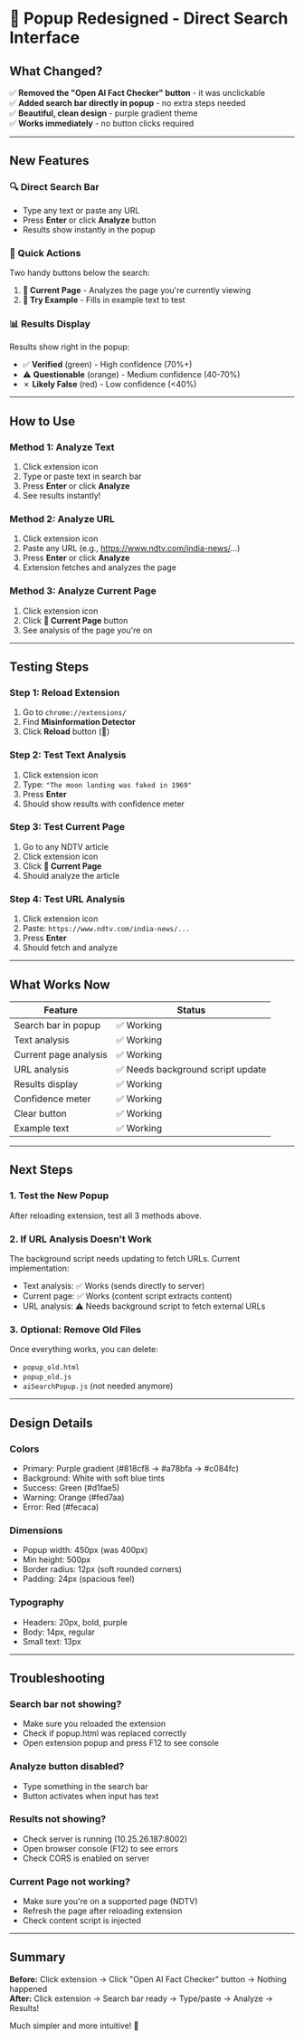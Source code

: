 # 🎨 Popup Redesigned - Direct Search Interface

## What Changed?

✅ **Removed the "Open AI Fact Checker" button** - it was unclickable  
✅ **Added search bar directly in popup** - no extra steps needed  
✅ **Beautiful, clean design** - purple gradient theme  
✅ **Works immediately** - no button clicks required  

---

## New Features

### 🔍 Direct Search Bar
- Type any text or paste any URL
- Press **Enter** or click **Analyze** button
- Results show instantly in the popup

### 📄 Quick Actions
Two handy buttons below the search:

1. **📄 Current Page** - Analyzes the page you're currently viewing
2. **💭 Try Example** - Fills in example text to test

### 📊 Results Display
Results show right in the popup:
- ✅ **Verified** (green) - High confidence (70%+)
- ⚠️ **Questionable** (orange) - Medium confidence (40-70%)
- ✗ **Likely False** (red) - Low confidence (<40%)

---

## How to Use

### Method 1: Analyze Text
1. Click extension icon
2. Type or paste text in search bar
3. Press **Enter** or click **Analyze**
4. See results instantly!

### Method 2: Analyze URL
1. Click extension icon
2. Paste any URL (e.g., https://www.ndtv.com/india-news/...)
3. Press **Enter** or click **Analyze**
4. Extension fetches and analyzes the page

### Method 3: Analyze Current Page
1. Click extension icon
2. Click **📄 Current Page** button
3. See analysis of the page you're on

---

## Testing Steps

### Step 1: Reload Extension
1. Go to `chrome://extensions/`
2. Find **Misinformation Detector**
3. Click **Reload** button (🔄)

### Step 2: Test Text Analysis
1. Click extension icon
2. Type: `"The moon landing was faked in 1969"`
3. Press **Enter**
4. Should show results with confidence meter

### Step 3: Test Current Page
1. Go to any NDTV article
2. Click extension icon
3. Click **📄 Current Page**
4. Should analyze the article

### Step 4: Test URL Analysis
1. Click extension icon
2. Paste: `https://www.ndtv.com/india-news/...`
3. Press **Enter**
4. Should fetch and analyze

---

## What Works Now

| Feature | Status |
|---------|--------|
| Search bar in popup | ✅ Working |
| Text analysis | ✅ Working |
| Current page analysis | ✅ Working |
| URL analysis | ✅ Needs background script update |
| Results display | ✅ Working |
| Confidence meter | ✅ Working |
| Clear button | ✅ Working |
| Example text | ✅ Working |

---

## Next Steps

### 1. Test the New Popup
After reloading extension, test all 3 methods above.

### 2. If URL Analysis Doesn't Work
The background script needs updating to fetch URLs. Current implementation:
- Text analysis: ✅ Works (sends directly to server)
- Current page: ✅ Works (content script extracts content)
- URL analysis: ⚠️ Needs background script to fetch external URLs

### 3. Optional: Remove Old Files
Once everything works, you can delete:
- `popup_old.html`
- `popup_old.js`
- `aiSearchPopup.js` (not needed anymore)

---

## Design Details

### Colors
- Primary: Purple gradient (#818cf8 → #a78bfa → #c084fc)
- Background: White with soft blue tints
- Success: Green (#d1fae5)
- Warning: Orange (#fed7aa)
- Error: Red (#fecaca)

### Dimensions
- Popup width: 450px (was 400px)
- Min height: 500px
- Border radius: 12px (soft rounded corners)
- Padding: 24px (spacious feel)

### Typography
- Headers: 20px, bold, purple
- Body: 14px, regular
- Small text: 13px

---

## Troubleshooting

### Search bar not showing?
- Make sure you reloaded the extension
- Check if popup.html was replaced correctly
- Open extension popup and press F12 to see console

### Analyze button disabled?
- Type something in the search bar
- Button activates when input has text

### Results not showing?
- Check server is running (10.25.26.187:8002)
- Open browser console (F12) to see errors
- Check CORS is enabled on server

### Current Page not working?
- Make sure you're on a supported page (NDTV)
- Refresh the page after reloading extension
- Check content script is injected

---

## Summary

**Before:** Click extension → Click "Open AI Fact Checker" button → Nothing happened  
**After:** Click extension → Search bar ready → Type/paste → Analyze → Results!

Much simpler and more intuitive! 🎉
